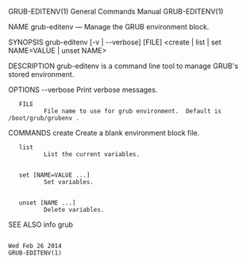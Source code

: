 GRUB-EDITENV(1)                                                                            General Commands Manual                                                                            GRUB-EDITENV(1)



NAME
       grub-editenv — Manage the GRUB environment block.


SYNOPSIS
       grub-editenv [-v | --verbose] [FILE]
                     <create | list | set NAME=VALUE | unset NAME>


DESCRIPTION
       grub-editenv is a command line tool to manage GRUB's stored environment.


OPTIONS
       --verbose
              Print verbose messages.


       FILE
              File name to use for grub environment.  Default is /boot/grub/grubenv .


COMMANDS
       create
              Create a blank environment block file.


       list
              List the current variables.


       set [NAME=VALUE ...]
              Set variables.


       unset [NAME ...]
              Delete variables.


SEE ALSO
       info grub



                                                                                               Wed Feb 26 2014                                                                                GRUB-EDITENV(1)

